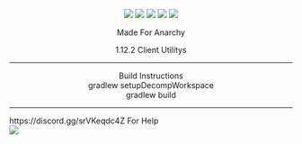 <p align="center">
    <img src="https://img.shields.io/badge/3%25-optimized-brightgreen??style=flat&logo=appveyor"/>
    <img src="https://img.shields.io/badge/Made%20by-Monkeys-red??style=flat&logo=appveyor"/>
    <img src="https://img.shields.io/badge/100%25-Chinese-orange??style=flat&logo=appveyor"/>
    <img src="https://img.shields.io/badge/works-sometimes-blue??style=flat&logo=appveyor"/>
    <img src="https://img.shields.io/badge/10%25-Original-blue??style=flat&logo=appveyor"/>
  
</p>
<p align="center">
Made For Anarchy
</p>
<p align="center">
1.12.2 Client Utilitys
<hr>
<p align="center">
Build Instructions <br>
gradlew setupDecompWorkspace <br>
gradlew build <br>
<hr>
https://discord.gg/srVKeqdc4Z For Help <br>

<img src="https://github.com/Crimply/Claudius/blob/master/src/main/resources/title.png?raw=true"/>
